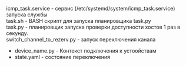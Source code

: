 icmp_task.service - сервис (/etc/systemd/system/icmp_task.service) запуска службы <BR>
task.sh - BASH скрипт для запуска планировщика task.py<BR>
task.py - планировщик запуска проверки доступности хостов 1 раз в секунду. <BR>
switch_channel_to_rezerv.py  - запуск переключения канала<BR>
  - device_name.py - Контекст подключения к устоойствам <BR>
  - state.yaml - состояние переключения



